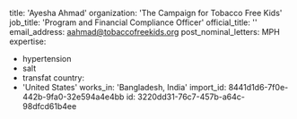 title: 'Ayesha Ahmad'
organization: 'The Campaign for Tobacco Free Kids'
job_title: 'Program and Financial Compliance Officer'
official_title: ''
email_address: aahmad@tobaccofreekids.org
post_nominal_letters: MPH
expertise:
  - hypertension
  - salt
  - transfat
country:
  - 'United States'
works_in: 'Bangladesh, India'
import_id: 8441d1d6-7f0e-442b-9fa0-32e594a4e4bb
id: 3220dd31-76c7-457b-a64c-98dfcd61b4ee
